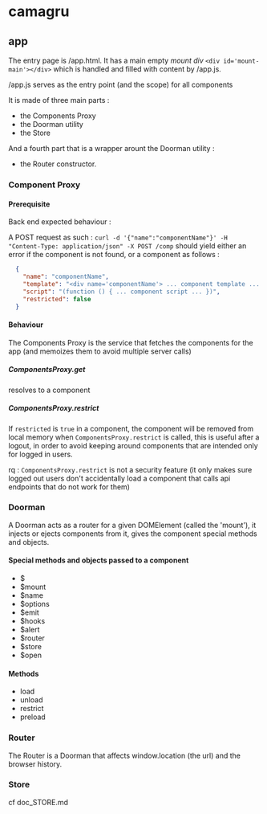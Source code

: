 # camagru

## app

The entry page is /app.html. It has a main empty *mount div* ```<div id='mount-main'></div>```
which is handled and filled with content by /app.js.

/app.js serves as the entry point (and the scope) for all components

It is made of three main parts :
  - the Components Proxy
  - the Doorman utility
  - the Store

And a fourth part that is a wrapper arount the Doorman utility :
  - the Router constructor.

### Component Proxy

#### Prerequisite

Back end expected behaviour :

A POST request as such : `curl -d '{"name":"componentName"}' -H "Content-Type: application/json" -X POST /comp` should yield either an error if the component is not found, or a component as follows :

```JSON
  {
    "name": "componentName",
    "template": "<div name='componentName'> ... component template ... </div>",
    "script": "(function () { ... component script ... })",
    "restricted": false
  }
```

#### Behaviour

The Components Proxy is the service that fetches the components for the app (and memoizes them to avoid multiple server calls)

##### ComponentsProxy.get
  resolves to a component

##### ComponentsProxy.restrict
  If `restricted` is `true` in a component, the component will be removed from local memory when `ComponentsProxy.restrict` is called, this is useful after a logout, in order to avoid keeping around components that are intended only for logged in users.

  rq : `ComponentsProxy.restrict` is not a security feature (it only makes sure logged out users don't accidentally load a component that calls api endpoints that do not work for them)

### Doorman

  A Doorman acts as a router for a given DOMElement (called the 'mount'), it injects or ejects components from it, gives the component special methods and objects.

#### Special methods and objects passed to a component
  - $
  - $mount
  - $name
  - $options
  - $emit
  - $hooks
  - $alert
  - $router
  - $store
  - $open

#### Methods
  - load
  - unload
  - restrict
  - preload

### Router

  The Router is a Doorman that affects window.location (the url) and the browser history.

### Store

cf doc_STORE.md
